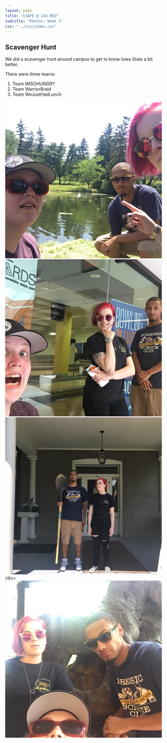 ```yaml
---
layout: page
title: "CSAFE @ ISU REU"
subtitle: "Photos: Week 1"
css: "../css/index.css"
---
```


## Scavenger Hunt

We did a scavenger hunt around campus to get to know Iowa State a bit better. 

There were three teams:

1. Team IMSOHUNGRY
2. Team WarriorBraid
3. Team WeJustHadLunch


<div class="slider single-item">
					
<div><div class="image"><img src="../img/sh/ish/Bird_is_the_word.jpeg" alt="Team IMSOHUNGRY at Lake Laverne"></div></div>	
<div><div class="image"><img src="../img/sh/ish/Bowling_for_Clues.jpeg" alt="Team IMSOHUNGRY outside the MU bowling alley"></div></div>	
<div><div class="image"><img src="../img/sh/ish/Farmhouse_Aesthetic.jpeg" alt="Team IMSOHUNGRY by the farmhouse"></div>/div>
<div><div class="image"><img src="../img/sh/ish/Mystery_Art_12.jpeg" alt="Team IMSOHUNGRY by some campus art"></div></div>
</div>

<script>
$('.fade').slick({
  dots: true,
  infinite: true,
  speed: 500,
  fade: true,
  cssEase: 'linear'
});
</script>